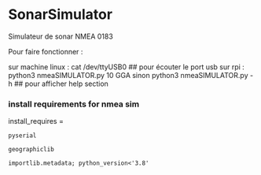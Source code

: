 # SonarSimulator
Simulateur de sonar NMEA 0183

Pour faire fonctionner : 

sur machine linux : cat /dev/ttyUSB0 ## pour écouter le port usb
sur rpi  : python3 nmeaSIMULATOR.py 10 GGA
sinon python3 nmeaSIMULATOR.py -h ## pour afficher help section


### install requirements for nmea sim
install_requires =

    pyserial

    geographiclib

    importlib.metadata; python_version<'3.8'

